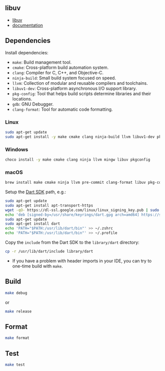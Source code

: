 ## libuv

- [libuv](https://github.com/libuv/libuv)
- [documentation](https://docs.libuv.org/en/v1.x/guide/introduction.html)

## Dependencies

Install dependencies:

- `make`: Build management tool.
- `cmake`: Cross-platform build automation system.
- `clang`: Compiler for C, C++, and Objective-C.
- `ninja-build`: Small build system focused on speed.
- `llvm`: Collection of modular and reusable compilers and toolchains.
- `libuv1-dev`: Cross-platform asynchronous I/O support library.
- `pkg-config`: Tool that helps build scripts determine libraries and their locations.
- `gdb`: GNU Debugger.
- `clang-format`: Tool for automatic code formatting.

### Linux
```bash
sudo apt-get update
sudo apt-get install -y make cmake clang ninja-build llvm libuv1-dev pkg-config gdb clang-format
```

### Windows
```bash
choco install -y make cmake clang ninja llvm mingw libuv pkgconfig
```

### macOS
```bash
brew install make cmake ninja llvm pre-commit clang-format libuv pkg-config
```

Setup the [Dart SDK](https://dart.dev/get-dart) path, e.g.:

```bash
sudo apt-get update
sudo apt-get install apt-transport-https
wget -qO- https://dl-ssl.google.com/linux/linux_signing_key.pub | sudo gpg --dearmor -o /usr/share/keyrings/dart.g
echo 'deb [signed-by=/usr/share/keyrings/dart.gpg arch=amd64] https://storage.googleapis.com/download.dartlang.g/linux/debian stable main' | sudo tee /etc/apt/sources.list.d/dart_stable.list
sudo apt-get update
sudo apt-get install dart
echo 'PATH="$PATH:/usr/lib/dart/bin"' >> ~/.zshrc
echo 'PATH="$PATH:/usr/lib/dart/bin"' >> ~/.profile
```

Copy the `include` from the Dart SDK to the `library/dart` directory:

```bash
cp -r /usr/lib/dart/include library/dart
```

* If you have a problem with header imports in your IDE, you can try to one-time build with `make`.

## Build

```bash
make debug
```

or

```bash
make release
```

## Format

```bash
make format
```

## Test

```bash
make test
```